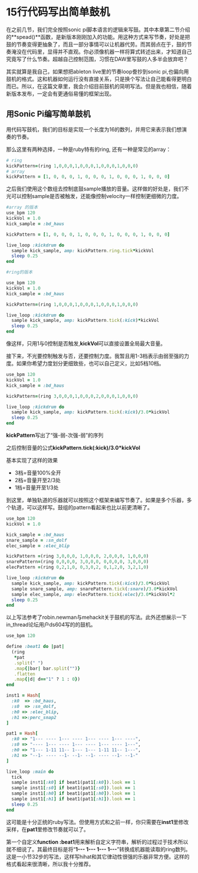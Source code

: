 # 15行代码写出简单鼓机

在之前几节，我们完全按照sonic pi脚本语言的逻辑来写鼓。其中本章第二节介绍的**spead()**函数，是新版本刚刚加入的功能。用这种方式来写节奏，好处是把鼓的节奏变得更抽象了，而且一部分事情可以让机器代劳。而其弱点在于，鼓的节奏淹没在代码里，显得并不直观。你必须像机器一样将算式转述出来，才知道自己究竟写了什么节奏。超越自己控制范围，习惯在DAW里写鼓的人多半会放弃吧？

 其实就算是我自己，如果想把ableton live里的节奏loop誊抄到sonic pi,也偏向用鼓机的格式。这和机器如何运行没有直接关系，只是换个写法让自己能看得更明白而已。所以，在这篇文章里，我会介绍目前鼓机的简明写法。但是我也相信，随着新版本发布，一定会有更通俗易懂的框架出现。


## 用Sonic Pi编写简单鼓机

用代码写鼓机，我们的目标是实现一个长度为16的数列，并用它来表示我们想演奏的节奏。

那么这里有两种选择，一种是ruby特有的ring, 还有一种是常见的array：

```ruby
# ring
kickPattern=(ring 1,0,0,0,1,0,0,0,1,0,0,0,1,0,0,0) 
# array
kickPattern = [1, 0, 0, 0, 1, 0, 0, 0, 1, 0, 0, 0, 1, 0, 0, 0]
```

之后我们使用这个数组去控制底鼓sample播放的音量。这样做的好处是，我们不光可以控制sample是否被触发，还能像控制velocity一样控制更细微的力度。

```ruby
#array 的版本
use_bpm 120
kickVol = 1.0
kick_sample = :bd_haus

kickPattern = [1, 0, 0, 0, 1, 0, 0, 0, 1, 0, 0, 0, 1, 0, 0, 0]

live_loop :kickdrum do  
  sample kick_sample, amp: kickPattern.ring.tick*kickVol  
  sleep 0.25
end
```

```ruby
#ring的版本

use_bpm 120
kickVol = 1.0
kick_sample = :bd_haus

kickPattern=(ring 1,0,0,0,1,0,0,0,1,0,0,0,1,0,0,0)

live_loop :kickdrum do
  sample kick_sample, amp: kickPattern.tick(:kick)*kickVol
  sleep 0.25
end
```

像这样，只用1与0控制是否触发,**kickVol**可以直接设置全局最大音量。

接下来，不光要控制触发与否，还要控制力度。我暂且用1-3档表示由弱至强的力度。如果你希望力度划分更细致些，也可以自己定义，比如5档10档。

```ruby
use_bpm 120
kickVol = 1.0
kick_sample = :bd_haus

kickPattern=(ring 3,0,0,0,1,0,0,0,2,0,0,0,1,0,0,0)

live_loop :kickdrum do  
  sample kick_sample, amp: kickPattern.tick(:kick)/3.0*kickVol  
  sleep 0.25
end
```

**kickPattern**写出了“强-弱-次强-弱”的序列

之后控制音量的公式**kickPattern.tick(:kick)/3.0*kickVol**

基本实现了这样的效果

- 3档=音量100%全开
- 2档=音量开至2/3处
- 1档=音量开至1/3处

到这里，单独轨道的乐器就可以按照这个框架来编写节奏了。如果是多个乐器，多个轨道，可以这样写。鼓组的pattern看起来也比以前更清晰了。

```ruby
use_bpm 120
kickVol = 1.0

kick_sample = :bd_haus
snare_sample = :sn_dolf
elec_sample = :elec_blip

kickPattern =(ring 3,0,0,0, 1,0,0,0, 2,0,0,0, 1,0,0,0)
snarePattern=(ring 0,0,0,0, 3,0,0,0, 0,0,0,0, 3,0,0,0)
elecPattern =(ring 0,2,1,0, 0,3,0,2, 0,1,2,0, 3,2,1,0)

live_loop :kickdrum do  
  sample kick_sample, amp: kickPattern.tick(:kick)/3.0*kickVol  
  sample snare_sample, amp: snarePattern.tick(:snare)/3.0*kickVol  
  sample elec_sample, amp: elecPattern.tick(:elec)/3.0*kickVol*2  
  sleep 0.25
end
```

以上写法参考了robin.newman与mehackit关于鼓机的写法。此外还想展示一下in_thread论坛用户ds604写的的鼓机。



```ruby
use_bpm 120

define :beat1 do |pat|
  (ring
   *pat
   .split(" ")
   .map{|bar| bar.split("")}
   .flatten
   .map{|d| d=="1" ? 1 : 0})
end

inst1 = Hash[
  :k0  => :bd_haus,
  :s0  => :sn_dolf,
  :h0 => :elec_blip,
  :h1 =>:perc_snap2
]

pat1 = Hash[
  :k0 => "1--- ---- 1--- ---- 1--- ---- 1--- ----",
  :s0 => "---- 1--- ---- 1--- ---- 1--- ---- 1---",
  :h0 => "1--- 1-11 11-- 1--- 1--- 1-11 11-- 1---",
  :h1 => "--1- ---- --1- --1- --1- ---- --1- --1-"
]

live_loop :main do
  tick
  sample inst1[:k0] if beat1(pat1[:k0]).look == 1
  sample inst1[:s0] if beat1(pat1[:s0]).look == 1
  sample inst1[:h0] if beat1(pat1[:h0]).look == 1
  sample inst1[:h1] if beat1(pat1[:h1]).look == 1
  sleep 0.25
end
```

这可能是十分正统的ruby写法。但使用方式和之前一样，你只需要在**inst1**里修改采样，在**pat1**里修改节奏就可以了。

第一个自定义**function :beat1**用来解析自定义字符串，解析的过程过于技术所以就不细说了。其最终目标是将“**1--- 1--- 1--- 1---**”转换成机器能读取的ring数列。这是一小节32步的写法，这样写hihat和其它律动性很强的乐器非常方便。这样的格式看起来很清晰，所以我十分推荐。